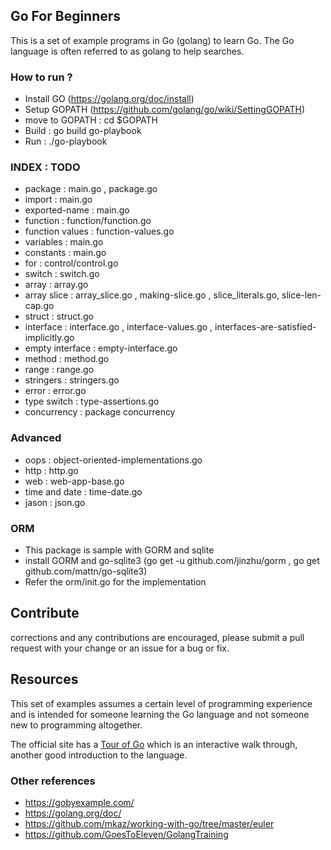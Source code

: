 ## Go For Beginners

This is a set of example programs in Go (golang) to learn Go. The Go language is often referred to as golang to help searches.

### How to run ?
* Install GO (https://golang.org/doc/install)
* Setup GOPATH (https://github.com/golang/go/wiki/SettingGOPATH)
* move to GOPATH : cd $GOPATH
* Build : go build go-playbook
* Run : ./go-playbook

### INDEX : TODO
* package : main.go , package.go
* import : main.go
* exported-name : main.go
* function : function/function.go
* function values : function-values.go
* variables : main.go
* constants : main.go
* for : control/control.go
* switch : switch.go
* array : array.go
* array slice : array_slice.go , making-slice.go , slice_literals.go, slice-len-cap.go
* struct : struct.go
* interface : interface.go , interface-values.go , interfaces-are-satisfied-implicitly.go
* empty interface : empty-interface.go
* method : method.go
* range : range.go
* stringers : stringers.go
* error : error.go
* type switch : type-assertions.go
* concurrency : package concurrency

### Advanced
* oops : object-oriented-implementations.go
* http : http.go
* web : web-app-base.go
* time and date : time-date.go
* jason : json.go

### ORM
* This package is sample with GORM and sqlite
* install GORM and go-sqlite3 (go get -u github.com/jinzhu/gorm , go get github.com/mattn/go-sqlite3)
* Refer the orm/init.go for the implementation

## Contribute

corrections and any contributions are encouraged, please submit a pull request with your change or an issue for a bug or fix.

## Resources

This set of examples assumes a certain level of programming experience and is intended for someone learning the Go language and not someone new to programming altogether.

The official site has a [Tour of Go](http://tour.golang.org/) which is an interactive walk through, another good introduction to the language.

### Other references
* https://gobyexample.com/
* https://golang.org/doc/
* https://github.com/mkaz/working-with-go/tree/master/euler
* https://github.com/GoesToEleven/GolangTraining
